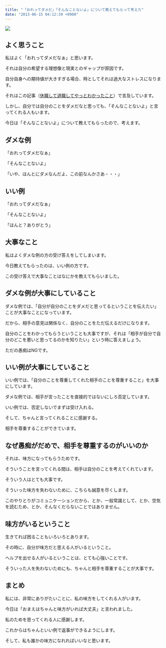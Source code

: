 ```yaml
---
title: "「おれってダメだ」「そんなことないよ」について教えてもらって考えた"
date: "2013-06-15 04:12:39 +0900"
---
```


![](/images/2013/6/15/learn-1.png)

## よく思うこと

私はよく「おれってダメだなぁ」と思います。

それは自分の希望する理想像と現実とのギャップが原因です。

自分自身への期待値が大きすぎる場合、時としてそれは過大なストレスになります。

それはこの記事（[休職して退職してやっとわかったこと](/2013/6/3/retire/)）で言及しています。

しかし、自分では自分のことをダメだなと思っても、「そんなことないよ」と言ってくれる人もいます。

今日は「そんなことないよ」について教えてもらったので、考えます。

## ダメな例

「おれってダメだなぁ」

「そんなことないよ」

「いや、ほんとにダメなんだよ、この前なんかさあ・・・」

## いい例

「おれってダメだなぁ」

「そんなことないよ」

「ほんと？ありがとう」

## 大事なこと

私はよくダメな例の方の受け答えをしてしまいます。

今日教えてもらったのは、いい例の方です。

この受け答えで大事なことはなにかを教えてもらいました。

## ダメな例が大事にしていること

ダメな例では、「自分が自分のことをダメだと思ってるということを伝えたい」ことが大事なことになっています。

だから、相手の意見は関係なく、自分のことをただ伝えるだけになります。

自分のことをわかってもらうということも大事ですが、それは「相手が自分で自分のどこを悪いと思ってるのかを知りたい」という時に答えましょう。

ただの愚痴はNGです。

## いい例が大事にしていること

いい例では、「自分のことを尊重してくれた相手のことを尊重すること」を大事にしています。

ダメな例では、相手が言ったことを直接的ではないにしろ否定しています。

いい例では、否定しないでまずは受け入れる。

そして、ちゃんと言ってくれることに感謝する。

相手を尊重することができています。

## なぜ愚痴がだめで、相手を尊重するのがいいのか

それは、味方になってもらうためです。

そういうことを言ってくれる間は、相手は自分のことを考えてくれています。

そういう人はとても大事です。

そういった味方を失わないために、こちらも誠意を尽くします。

このやりとりがコミュニケーションだから、とか、一般常識として、とか、空気を読むため、とか、そんなくだらないことではありません。

## 味方がいるということ

生きてれば困ることもいろいろとあります。

その時に、自分が味方だと思える人がいるということ。

ヘルプを出せる人がいるということは、とても心強いことです。

そういった人を失わないためにも、ちゃんと相手を尊重することが大事です。

## まとめ

私には、非常にありがたいことに、私の味方をしてくれる人がいます。

今日は「おまえはちゃんと味方がいれば大丈夫」と言われました。

私のためを思ってくれる人に感謝します。

これからはちゃんといい例で返事ができるようにします。

そして、私も誰かの味方になれればいいなと思います。
